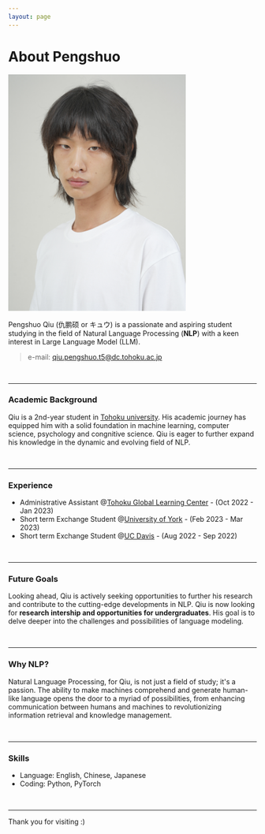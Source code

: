 ```yaml
---
layout: page
---
```


# About Pengshuo

<img src="https://github.com/prnszz/picbed/blob/master/uPic/ab70b257089da5c991ddc285fbfd6bab.jpg?raw=true" class="floatpic" width="360" height="480">

Pengshuo Qiu (仇鹏硕 or キュウ) is a passionate and aspiring student studying in the field of Natural Language Processing (**NLP**) with a keen interest in Large Language Model (LLM). 

> e-mail: qiu.pengshuo.t5@dc.tohoku.ac.jp

<br>

---

### **Academic Background**

Qiu is a 2nd-year student in [Tohoku university](https://www.tohoku.ac.jp/en/). His academic journey has equipped him with a solid foundation in machine learning, computer science, psychology and congnitive science. Qiu is eager to further expand his knowledge in the dynamic and evolving field of NLP.

<br>

---

### **Experience**

- Administrative Assistant @[Tohoku Global Learning Center](https://www.insc.tohoku.ac.jp/english/) - (Oct 2022 - Jan 2023)
- Short term Exchange Student @[University of York](https://www.york.ac.uk) - (Feb 2023 - Mar 2023)
- Short term Exchange Student @[UC Davis](https://www.ucdavis.edu) - (Aug 2022 - Sep 2022)

<br>

---

### **Future Goals**

Looking ahead, Qiu is actively seeking opportunities to further his research and contribute to the cutting-edge developments in NLP. Qiu is now looking for **research intership and opportunities for undergraduates**. His goal is to delve deeper into the challenges and possibilities of language modeling.

<br>

---

### **Why NLP?**

Natural Language Processing, for Qiu, is not just a field of study; it's a passion. The ability to make machines comprehend and generate human-like language opens the door to a myriad of possibilities, from enhancing communication between humans and machines to revolutionizing information retrieval and knowledge management.

<br>

---

### **Skills**

- Language: English, Chinese, Japanese
- Coding: Python, PyTorch

<br>

---

Thank you for visiting :)

> 

